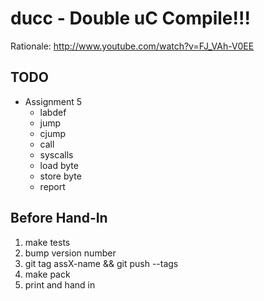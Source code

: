 # ducc - Double uC Compile!!!

Rationale: <http://www.youtube.com/watch?v=FJ_VAh-V0EE>

## TODO

 * Assignment 5
    - labdef
    - jump
    - cjump
    - call
    - syscalls
    - load byte
    - store byte
    - report

## Before Hand-In

 1. make tests
 2. bump version number
 3. git tag assX-name && git push --tags
 4. make pack
 5. print and hand in
